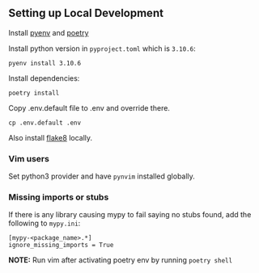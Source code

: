 ## Setting up Local Development

Install [pyenv](https://github.com/pyenv/pyenv) and  [poetry](https://github.com/python-poetry/poetry)

Install python version in `pyproject.toml` which is `3.10.6`:
```
pyenv install 3.10.6
```
Install dependencies:
```
poetry install
```

Copy .env.default file to .env and override there.
```
cp .env.default .env
```

Also install [flake8](https://github.com/PyCQA/flake8) locally.

### Vim users
Set python3 provider and have `pynvim` installed globally.


### Missing imports or stubs
If there is any library causing mypy to fail saying no stubs found, add the following to `mypy.ini`:
```
[mypy-<package_name>.*]
ignore_missing_imports = True
```

**NOTE:** Run vim after activating poetry env by running `poetry shell`
